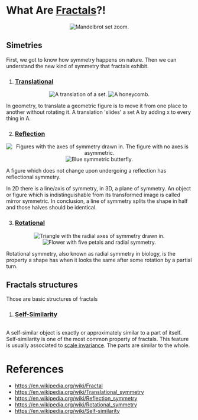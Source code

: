 # What Are [Fractals](https://en.wikipedia.org/wiki/Fractal)?!

<head><link rel="stylesheet" href="../style.css"></head>

<div align="center">
  <span><img src="../images/Mandelbrot_sequence_new.gif" alt="Mandelbrot set zoom." title="Mandelbrot set zoom."/></span>
</div>

## Simetries

First, we got to know how symmetry happens on nature. Then we can understand the new kind of symmetry that fractals exhibit.

1. ### [Translational](https://en.wikipedia.org/wiki/Translational_symmetry)

<div align="center"><div class="row">
  <span><img src="../images/Translation_of_a_set.svg" alt="A translation of a set." title="A translation of a set."/></span>
  <span><img src="../images/2268587409_45b9f80b0e_c.jpg" alt="A honeycomb." title="A honeycomb."/></span>
</div></div>

In geometry, to translate a geometric figure is to move it from one place to another without rotating it. A translation 'slides' a set A by adding x to every thing in A.

2. ### [Reflection](https://en.wikipedia.org/wiki/Reflection_symmetry)

<div align="center"><div class="row">
  <span><img src="../images/Symmetry.png" alt="Figures with the axes of symmetry drawn in. The figure with no axes is asymmetric." title="Figures with the axes of symmetry drawn in. The figure with no axes is asymmetric."/></span>
  <span><img src="../images/Blue_morpho_butterfly.jpg" alt="Blue symmetric butterfly." title="Blue symmetric butterfly."/></span>
</div></div>

A figure which does not change upon undergoing a reflection has reflectional symmetry.

In 2D there is a line/axis of symmetry, in 3D, a plane of symmetry. An object or figure which is indistinguishable from its transformed image is called mirror symmetric. In conclusion, a line of symmetry splits the shape in half and those halves should be identical.

3. ### [Rotational](https://en.wikipedia.org/wiki/Rotational_symmetry)

<div align="center"><div class="row">
  <span><img src="../images/Group_action_on_equilateral_triangle.svg" alt="Triangle with the radial axes of symmetry drawn in." title="Triangle with the radial axes of symmetry drawn in."/></span>
  <span><img src="../images/piqsels.com-id-smdgp.jpg" alt="Flower with five petals and radial symmetry." title="Flower with five petals and radial symmetry."/></span>
</div></div>

Rotational symmetry, also known as radial symmetry in biology, is the property a shape has when it looks the same after some rotation by a partial turn.

## Fractals structures

Those are basic structures of fractals

1. ### [Self-Similarity](https://en.wikipedia.org/wiki/Self-similarity)

<div align="center"><div class="row">
  <span><img src="../images/KochSnowGif16_800x500_2.gif" alt="" title=""/></span>
</div></div>

A self-similar object is exactly or approximately similar to a part of itself. Self-similarity is one of the most common property of fractals. This feature is usually associated to [scale invariance](https://en.wikipedia.org/wiki/Scale_invariance). The parts are similar to the whole.


# References

- https://en.wikipedia.org/wiki/Fractal
- https://en.wikipedia.org/wiki/Translational_symmetry
- https://en.wikipedia.org/wiki/Reflection_symmetry
- https://en.wikipedia.org/wiki/Rotational_symmetry
- https://en.wikipedia.org/wiki/Self-similarity
